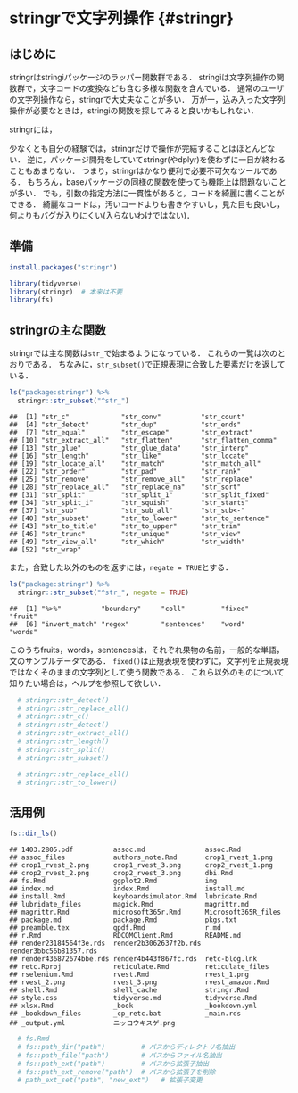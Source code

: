 # stringrで文字列操作 {#stringr}

<!--
-->

## はじめに

stringrはstringiパッケージのラッパー関数群である．
stringiは文字列操作の関数群で，文字コードの変換なども含む多様な関数を含んでいる．
通常のユーザの文字列操作なら，stringrで大丈夫なことが多い．
万が一，込み入った文字列操作が必要なときは，stringiの関数を探してみると良いかもしれない．

stringrには，

少なくとも自分の経験では，stringrだけで操作が完結することはほとんどない．
逆に，パッケージ開発をしていてstringr(やdplyr)を使わずに一日が終わることもあまりない．
つまり，stringrはかなり便利で必要不可欠なツールである．
もちろん，baseパッケージの同様の関数を使っても機能上は問題ないことが多い．
でも，引数の指定方法に一貫性があると，コードを綺麗に書くことができる．
綺麗なコードは，汚いコードよりも書きやすいし，見た目も良いし，何よりもバグが入りにくい(入らないわけではない)．

## 準備



```r
install.packages("stringr")
```


```r
library(tidyverse)
library(stringr)  # 本来は不要
library(fs)
```


<!--
## stringrとbase
https://heavywatal.github.io/rstats/stringr.html
https://rstudio-pubs-static.s3.amazonaws.com/92478_6704b96865e449b4bad7acb71443c8bc.html

### baseパッケージ

### stringrパッケージ
-->


## stringrの主な関数

stringrでは主な関数は`str_`で始まるようになっている．
これらの一覧は次のとおりである．
ちなみに，`str_subset()`で正規表現に合致した要素だけを返している．


```r
ls("package:stringr") %>%
  stringr::str_subset("^str_")
```

```
##  [1] "str_c"             "str_conv"          "str_count"        
##  [4] "str_detect"        "str_dup"           "str_ends"         
##  [7] "str_equal"         "str_escape"        "str_extract"      
## [10] "str_extract_all"   "str_flatten"       "str_flatten_comma"
## [13] "str_glue"          "str_glue_data"     "str_interp"       
## [16] "str_length"        "str_like"          "str_locate"       
## [19] "str_locate_all"    "str_match"         "str_match_all"    
## [22] "str_order"         "str_pad"           "str_rank"         
## [25] "str_remove"        "str_remove_all"    "str_replace"      
## [28] "str_replace_all"   "str_replace_na"    "str_sort"         
## [31] "str_split"         "str_split_1"       "str_split_fixed"  
## [34] "str_split_i"       "str_squish"        "str_starts"       
## [37] "str_sub"           "str_sub_all"       "str_sub<-"        
## [40] "str_subset"        "str_to_lower"      "str_to_sentence"  
## [43] "str_to_title"      "str_to_upper"      "str_trim"         
## [46] "str_trunc"         "str_unique"        "str_view"         
## [49] "str_view_all"      "str_which"         "str_width"        
## [52] "str_wrap"
```

また，合致した以外のものを返すには，`negate = TRUE`とする．


```r
ls("package:stringr") %>%
  stringr::str_subset("^str_", negate = TRUE)
```

```
##  [1] "%>%"          "boundary"     "coll"         "fixed"        "fruit"       
##  [6] "invert_match" "regex"        "sentences"    "word"         "words"
```

このうちfruits，words，sentencesは，それぞれ果物の名前，一般的な単語，文のサンプルデータである．
`fixed()`は正規表現を使わずに，文字列を正規表現ではなくそのままの文字列として使う関数である．
これら以外のものについて知りたい場合は，ヘルプを参照して欲しい．


```r
  # stringr::str_detect()
  # stringr::str_replace_all()
  # stringr::str_c()
  # stringr::str_detect()
  # stringr::str_extract_all()
  # stringr::str_length()
  # stringr::str_split()
  # stringr::str_subset()

  # stringr::str_replace_all()
  # stringr::str_to_lower()
```


## 活用例


```r
fs::dir_ls()
```

```
## 1403.2805.pdf          assoc.md               assoc.Rmd              
## assoc_files            authors_note.Rmd       crop1_rvest_1.png      
## crop1_rvest_2.png      crop1_rvest_3.png      crop2_rvest_1.png      
## crop2_rvest_2.png      crop2_rvest_3.png      dbi.Rmd                
## fs.Rmd                 ggplot2.Rmd            img                    
## index.md               index.Rmd              install.md             
## install.Rmd            keyboardsimulator.Rmd  lubridate.Rmd          
## lubridate_files        magick.Rmd             magrittr.md            
## magrittr.Rmd           microsoft365r.Rmd      Microsoft365R_files    
## package.md             package.Rmd            pkgs.txt               
## preamble.tex           qpdf.Rmd               r.md                   
## r.Rmd                  RDCOMClient.Rmd        README.md              
## render23184564f3e.rds  render2b3062637f2b.rds render3bbc56b81357.rds 
## render436872674bbe.rds render4b443f867fc.rds  retc-blog.lnk          
## retc.Rproj             reticulate.Rmd         reticulate_files       
## rselenium.Rmd          rvest.Rmd              rvest_1.png            
## rvest_2.png            rvest_3.png            rvest_amazon.Rmd       
## shell.Rmd              shell_cache            stringr.Rmd            
## style.css              tidyverse.md           tidyverse.Rmd          
## xlsx.Rmd               _book                  _bookdown.yml          
## _bookdown_files        _cp_retc.bat           _main.rds              
## _output.yml            ニッコウキスゲ.png
```

```r
  # fs.Rmd
  # fs::path_dir("path")         # パスからディレクトリ名抽出   
  # fs::path_file("path")        # パスからファイル名抽出   
  # fs::path_ext("path")         # パスから拡張子抽出   
  # fs::path_ext_remove("path")  # パスから拡張子を削除   
  # path_ext_set("path", "new_ext")   # 拡張子変更   
```

